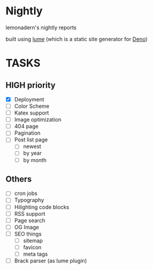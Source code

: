 # Nightly

lemonadern's nightly reports

built using [lume](https://lume.land/) (which is a static site generator for
[Deno](https://github.com/denoland/deno))

# TASKS

## HIGH priority

- [x] Deployment
- [ ] Color Scheme
- [ ] Katex support
- [ ] Image optimization
- [ ] 404 page
- [ ] Pagination
- [ ] Post list page
  - [ ] newest
  - [ ] by year
  - [ ] by month

## Others

- [ ] cron jobs
- [ ] Typography
- [ ] Hilighting code blocks
- [ ] RSS support
- [ ] Page search
- [ ] OG Image
- [ ] SEO things
  - [ ] sitemap
  - [ ] favicon
  - [ ] meta tags
- [ ] Brack parser (as lume plugin)
